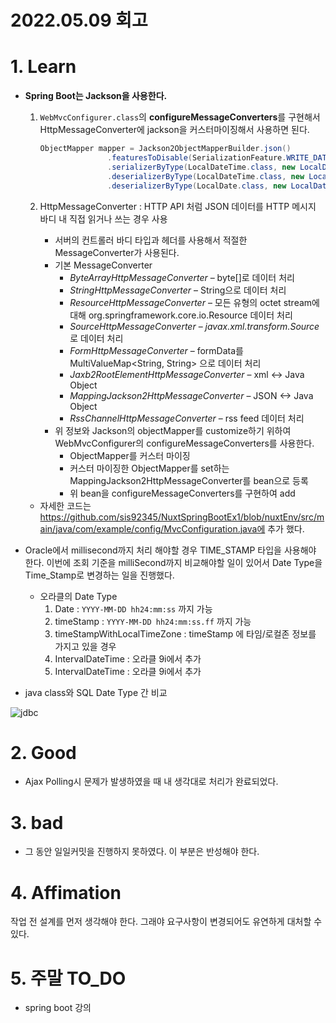 # 2022.05.09 회고

# 1. Learn

- **Spring Boot는 Jackson을 사용한다.**

  1. `WebMvcConfigurer.class`의 **configureMessageConverters**를 구현해서 HttpMessageConverter에 jackson을 커스터마이징해서 사용하면 된다.

     ```java
     ObjectMapper mapper = Jackson2ObjectMapperBuilder.json()
     				.featuresToDisable(SerializationFeature.WRITE_DATES_AS_TIMESTAMPS)
     				.serializerByType(LocalDateTime.class, new LocalDateTimeSerializer())
     				.deserializerByType(LocalDateTime.class, new LocalDateTimeDeSerializer())
     				.deserializerByType(LocalDate.class, new LocalDateDeSerializer()).build();
     ```

     

  2. HttpMessageConverter : HTTP API 처럼 JSON 데이터를 HTTP 메시지 바디 내 직접 읽거나 쓰는 경우 사용
     - 서버의 컨트롤러 바디 타입과 헤더를 사용해서 적절한 MessageConverter가 사용된다.
     - 기본 MessageConverter
       - *ByteArrayHttpMessageConverter* – byte[]로 데이터 처리
       - *StringHttpMessageConverter* – String으로 데이터 처리
       - *ResourceHttpMessageConverter* – 모든 유형의 octet stream에 대해 org.springframework.core.io.Resource 데이터 처리
       - *SourceHttpMessageConverter* – *javax.xml.transform.Source* 로 데이터 처리
       - *FormHttpMessageConverter* – formData를 MultiValueMap<String, String> 으로 데이터 처리
       - *Jaxb2RootElementHttpMessageConverter* – xml <-> Java Object
       - *MappingJackson2HttpMessageConverter* – JSON <-> Java Object
       - *RssChannelHttpMessageConverter* – rss feed 데이터 처리
     - 위 정보와 Jackson의 objectMapper를 customize하기 위하여 WebMvcConfigurer의 configureMessageConverters를 사용한다.
       - ObjectMapper를 커스터 마이징
       - 커스터 마이징한 ObjectMapper를 set하는 MappingJackson2HttpMessageConverter를 bean으로 등록
       - 위 bean을 configureMessageConverters를 구현하여 add

  - 자세한 코드는 https://github.com/sis92345/NuxtSpringBootEx1/blob/nuxtEnv/src/main/java/com/example/config/MvcConfiguration.java에 추가 했다.

- Oracle에서 millisecond까지 처리 해야할 경우 TIME_STAMP 타입을 사용해야 한다. 이번에 조회 기준을 milliSecond까지 비교해야할 일이 있어서 Date Type을 Time_Stamp로 변경하는 일을 진행했다.

  - 오라클의 Date Type
    1. Date : `YYYY-MM-DD hh24:mm:ss` 까지 가능
    2. timeStamp : `YYYY-MM-DD hh24:mm:ss.ff`  까지 가능
    3. timeStampWithLocalTimeZone : timeStamp 에 타임/로컬존 정보를 가지고 있을 경우
    4. IntervalDateTime : 오라클 9i에서 추가
    5. IntervalDateTime : 오라클 9i에서 추가

- java class와 SQL Date Type 간 비교

![jdbc](https://user-images.githubusercontent.com/68282095/167444855-47ab20b0-6f7b-485e-a23b-c6e119079450.png)

# 2. Good 

- Ajax Polling시 문제가 발생하였을 때 내 생각대로 처리가 완료되었다.

# 3. bad

- 그 동안 일일커밋을 진행하지 못하였다. 이 부분은 반성해야 한다.

# 4. Affimation

작업 전 설계를 먼저 생각해야 한다. 그래야 요구사항이 변경되어도 유연하게 대처할 수 있다. 

# 5. 주말 TO_DO

- spring boot 강의

